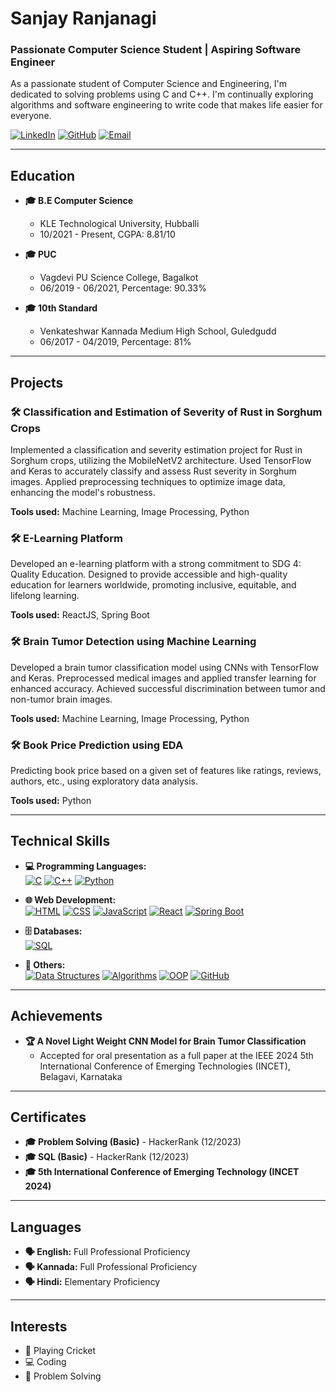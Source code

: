 # Sanjay Ranjanagi

### Passionate Computer Science Student | Aspiring Software Engineer

As a passionate student of Computer Science and Engineering, I'm dedicated to solving problems using C and C++. I'm continually exploring algorithms and software engineering to write code that makes life easier for everyone.

[![LinkedIn](https://img.shields.io/badge/LinkedIn-blue?style=for-the-badge&logo=linkedin)](https://linkedin.com/in/sanjay-ranjanagi-970953245)
[![GitHub](https://img.shields.io/badge/GitHub-black?style=for-the-badge&logo=github)](https://github.com/sanjayranjanagi)
[![Email](https://img.shields.io/badge/Email-red?style=for-the-badge&logo=gmail)](mailto:ssranjanagi2003@gmail.com)

---

## Education

- **🎓 B.E Computer Science**
  - KLE Technological University, Hubballi
  - 10/2021 - Present, CGPA: 8.81/10

- **🎓 PUC**
  - Vagdevi PU Science College, Bagalkot
  - 06/2019 - 06/2021, Percentage: 90.33%

- **🎓 10th Standard**
  - Venkateshwar Kannada Medium High School, Guledgudd
  - 06/2017 - 04/2019, Percentage: 81%

---

## Projects

### 🛠️ Classification and Estimation of Severity of Rust in Sorghum Crops
Implemented a classification and severity estimation project for Rust in Sorghum crops, utilizing the MobileNetV2 architecture. Used TensorFlow and Keras to accurately classify and assess Rust severity in Sorghum images. Applied preprocessing techniques to optimize image data, enhancing the model's robustness.

**Tools used:** Machine Learning, Image Processing, Python

### 🛠️ E-Learning Platform
Developed an e-learning platform with a strong commitment to SDG 4: Quality Education. Designed to provide accessible and high-quality education for learners worldwide, promoting inclusive, equitable, and lifelong learning.

**Tools used:** ReactJS, Spring Boot

### 🛠️ Brain Tumor Detection using Machine Learning
Developed a brain tumor classification model using CNNs with TensorFlow and Keras. Preprocessed medical images and applied transfer learning for enhanced accuracy. Achieved successful discrimination between tumor and non-tumor brain images.

**Tools used:** Machine Learning, Image Processing, Python

### 🛠️ Book Price Prediction using EDA
Predicting book price based on a given set of features like ratings, reviews, authors, etc., using exploratory data analysis.

**Tools used:** Python

---

## Technical Skills

- **💻 Programming Languages:**  
  [![C](https://img.shields.io/badge/C-A8B9CC?style=for-the-badge&logo=c&logoColor=white)](https://en.wikipedia.org/wiki/C_(programming_language))
  [![C++](https://img.shields.io/badge/C++-00599C?style=for-the-badge&logo=c%2B%2B&logoColor=white)](https://en.wikipedia.org/wiki/C%2B%2B)
  [![Python](https://img.shields.io/badge/Python-3776AB?style=for-the-badge&logo=python&logoColor=white)](https://www.python.org/)

- **🌐 Web Development:**  
  [![HTML](https://img.shields.io/badge/HTML5-E34F26?style=for-the-badge&logo=html5&logoColor=white)](https://developer.mozilla.org/en-US/docs/Web/HTML)
  [![CSS](https://img.shields.io/badge/CSS3-1572B6?style=for-the-badge&logo=css3&logoColor=white)](https://developer.mozilla.org/en-US/docs/Web/CSS)
  [![JavaScript](https://img.shields.io/badge/JavaScript-F7DF1E?style=for-the-badge&logo=javascript&logoColor=black)](https://developer.mozilla.org/en-US/docs/Web/JavaScript)
  [![React](https://img.shields.io/badge/React-20232A?style=for-the-badge&logo=react&logoColor=61DAFB)](https://reactjs.org/)
  [![Spring Boot](https://img.shields.io/badge/Spring_Boot-6DB33F?style=for-the-badge&logo=spring&logoColor=white)](https://spring.io/projects/spring-boot)

- **🗄️ Databases:**  
  [![SQL](https://img.shields.io/badge/SQL-4479A1?style=for-the-badge&logo=mysql&logoColor=white)](https://en.wikipedia.org/wiki/SQL)

- **🔧 Others:**  
  [![Data Structures](https://img.shields.io/badge/Data_Structures-4B0082?style=for-the-badge&logo=databricks&logoColor=white)](https://en.wikipedia.org/wiki/Data_structure)
  [![Algorithms](https://img.shields.io/badge/Algorithms-DC143C?style=for-the-badge&logo=algolia&logoColor=white)](https://en.wikipedia.org/wiki/Algorithm)
  [![OOP](https://img.shields.io/badge/OOP-008080?style=for-the-badge&logo=objectgroup&logoColor=white)](https://en.wikipedia.org/wiki/Object-oriented_programming)
  [![GitHub](https://img.shields.io/badge/GitHub-181717?style=for-the-badge&logo=github&logoColor=white)](https://github.com/)


---

## Achievements

- **🏆 A Novel Light Weight CNN Model for Brain Tumor Classification**
  - Accepted for oral presentation as a full paper at the IEEE 2024 5th International Conference of Emerging Technologies (INCET), Belagavi, Karnataka

---

## Certificates

- **🎓 Problem Solving (Basic)** - HackerRank (12/2023)
- **🎓 SQL (Basic)** - HackerRank (12/2023)
- **🎓 5th International Conference of Emerging Technology (INCET 2024)**

---

## Languages

- **🗣️ English:** Full Professional Proficiency
- **🗣️ Kannada:** Full Professional Proficiency
- **🗣️ Hindi:** Elementary Proficiency

---

## Interests

- 🏏 Playing Cricket
- 💻 Coding
- 🧩 Problem Solving

